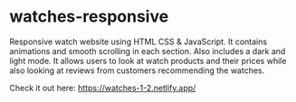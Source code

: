 # watches-responsive

Responsive watch website using HTML CSS & JavaScript. It contains animations and smooth scrolling in each section. Also includes a dark and light mode. It allows users to look at watch products and their prices while also looking at reviews from customers recommending the watches.

Check it out here: https://watches-1-2.netlify.app/
